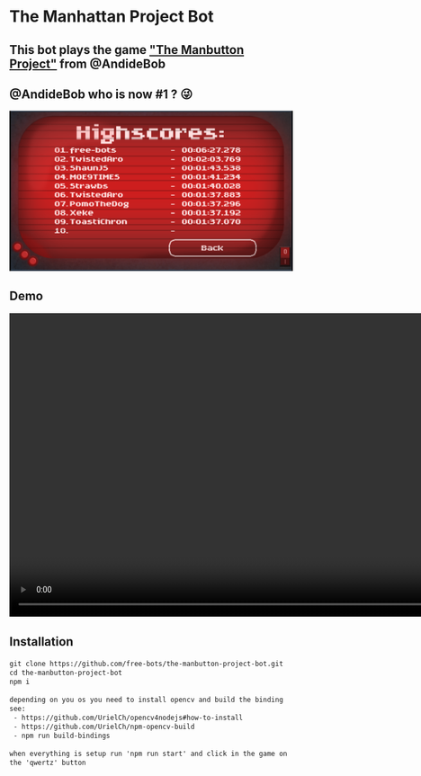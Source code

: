 # The Manhattan Project Bot

## This bot plays the game ["The Manbutton Project"](https://andidebob.itch.io/the-manbutton-project) from @AndideBob
##  @AndideBob who is now #1 ? 😜
<img src=".readme/highscores.png" alt="highscores"/>


## Demo
<video height="540" width="960" controls>
 <source src=".readme/preview.mp4" type="video/mp4">
 </video>

## Installation
```
git clone https://github.com/free-bots/the-manbutton-project-bot.git
cd the-manbutton-project-bot
npm i

depending on you os you need to install opencv and build the binding see:
 - https://github.com/UrielCh/opencv4nodejs#how-to-install
 - https://github.com/UrielCh/npm-opencv-build
 - npm run build-bindings

when everything is setup run 'npm run start' and click in the game on the 'qwertz' button
```
